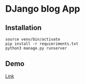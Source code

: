 # DJango blog App

## Installation
```python3 -m venv venv
source venv/bin/activate
pip install -r requieriments.txt
python3 manage.py runserver
```

## Demo
[Link](https://lit-eyrie-84987.herokuapp.com/)
